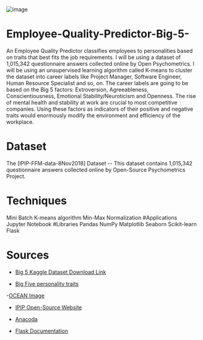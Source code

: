 ![image](https://user-images.githubusercontent.com/44133862/146666511-9f09dc9f-745c-4aa6-8fcb-3e0df8a046d3.png)

# Employee-Quality-Predictor-Big-5-
An Employee Quality Predictor classifies employees to personalities based on traits that best fits the job requirements. I will be using a dataset of 1,015,342 questionnaire answers collected online by Open Psychometrics. I will be using an unsupervised learning algorithm called K-means to cluster the dataset into career labels like Project Manager, Software Engineer, Human Resource Specialist and so, on. The career labels are going to be based on the Big 5 factors: Extroversion, Agreeableness, Conscientiousness, Emotional Stability/Neuroticism and Openness. The rise of mental health and stability at work are crucial to most competitive companies. Using these factors as indicators of their positive and negative traits would enormously modify the environment and efficiency of the workplace. 
# Dataset
The [IPIP-FFM-data-8Nov2018] Dataset -- This dataset contains 1,015,342 questionnaire answers collected online by Open-Source Psychometrics Project.
# Techniques 
Mini Batch K-means algorithm
Min-Max Normalization
#Applications
Jupyter Notebook
#Libraries
Pandas
NumPy
Matplotlib
Seaborn
Scikit-learn
Flask
# Sources
- [Big 5 Kaggle Dataset Download Link](https://www.kaggle.com/tunguz/big-five-personality-test)

- [Big Five personality traits](https://en.wikipedia.org/wiki/Big_Five_personality_traits)

-[OCEAN Image](https://www.thomas.co/sites/default/files/uploads/What%20Are%20The%20Big%205%20Personality%20Traits.jpg)

- [IPIP Open-Source Website](https://ipip.ori.org/new_ipip-50-item-scale.htm)

- [Anacoda](https://www.anaconda.com/)

- [Flask Documentation](https://flask.palletsprojects.com/en/2.0.x/)
